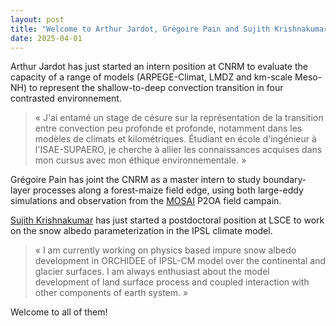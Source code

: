 ```yaml
---
layout: post
title: "Welcome to Arthur Jardot, Grégoire Pain and Sujith Krishnakumar!"
date: 2025-04-01
---
```


Arthur Jardot has just started an intern position at CNRM to evaluate the capacity of a range of models (ARPEGE-Climat, LMDZ and km-scale Meso-NH) to represent the shallow-to-deep convection transition in four contrasted environnement.
> « J'ai entamé un stage de césure sur la représentation de la transition entre convection peu profonde et profonde, notamment dans les modèles de climats et kilométriques. Étudiant en école d'ingénieur à l'ISAE-SUPAERO, je cherche à allier les connaissances acquises dans mon cursus avec mon éthique environnementale. »


Grégoire Pain has joint the CNRM as a master intern to study boundary-layer processes along a forest-maize field edge, using both large-eddy simulations and observation from the [MOSAI](https://mosai.aeris-data.fr/) P2OA field campain.

[Sujith Krishnakumar](https://scholar.google.com/citations?user=OGX3dmMAAAAJ&hl=en) has just started a postdoctoral position at LSCE to work on the snow albedo parameterization in the IPSL climate model.
> « I am currently working on physics based impure snow albedo development in ORCHIDEE of IPSL-CM model over the continental and glacier surfaces. I am always enthusiast about the model development of land surface process and coupled interaction with other components of earth system. »

Welcome to all of them!
